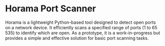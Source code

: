 # Horama Port Scanner
Horama is a lightweight Python-based tool designed to detect open ports on a network device. It efficiently scans a specified range of ports (1 to 65 535) to identify which are open. As a prototype, it is a work-in-progress but provides a simple and effective solution for basic port scanning tasks. 
